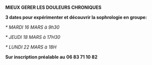 **MIEUX GERER LES DOULEURS CHRONIQUES**

**3 dates pour expérimenter et découvrir la sophrologie en groupe:**

_\* MARDI 16 MARS à 9h30_

_\* JEUDI 18 MARS à 17H30_

_\* LUNDI 22 MARS à 18H_

**Sur inscription préalable au** **06 83 71 10 82**
